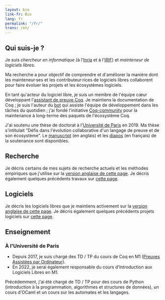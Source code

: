 ```yaml
---
layout: bio
link-fr: Bio
lang: fr
permalink: "/fr/"
trans: /en/
---
```


Qui suis-je ?
-------------

Je suis *chercheur en informatique* (à l'[Inria][] et à l'[IRIF][]) et *mainteneur de logiciels libres*.

[Inria]: https://www.inria.fr/fr
[IRIF]: https://www.irif.fr/

Ma recherche a pour objectif de comprendre et d'améliorer la manière dont les mainteneur·ses et les contributeur·rices de logiciels libres collaborent pour faire évoluer les projets et les écosystèmes logiciels.

En tant qu'acteur du logiciel libre, je suis un membre de l'équipe cœur développant l'[assistant de preuve Coq](https://coq.inria.fr/). Je maintiens la documentation de Coq ; je suis l'auteur du [bot][] qui assiste l'équipe de développement dans les tâches du quotidien ; j'ai fondé l'initiative [Coq-community][] pour la maintenance à long-terme des paquets de l'écosystème Coq.

[bot]: https://github.com/coq/bot
[Coq-community]: https://github.com/coq-community/manifesto

J'ai soutenu une thèse de doctorat à l'[Université de Paris](https://u-paris.fr) en 2019. Ma thèse s'intitulait "Défis dans l'évolution collaborative d'un langage de preuve et de son écosystème". Le [manuscript][] (en anglais) et les [diapos][] (en français) de la soutenance sont disponibles.

[manuscript]: https://hal.inria.fr/tel-02451322v1
[diapos]: https://www.irif.fr/_media/users/theo/phd_defense.pdf

Recherche
---------

Je décris certains de mes sujets de recherche actuels et les méthodes empiriques que j'utilise sur la [version anglaise de cette page](/en/#research).
Je décris également quelques précédents travaux sur [cette page](/fr/precedents-travaux).

Logiciels
---------

Je décris les logiciels libres que je maintiens activement sur la [version anglaise de cette page](/en/#software).
Je décris également quelques précédents projets logiciels sur [cette page](/fr/precedents-travaux#précédents-projets-logiciels).

Enseignement
------------

### À l'Université de Paris

- Depuis 2017, je suis chargé des TD / TP du cours de Coq en M1 ([Preuves Assistées par Ordinateur][]).
- En 2022, je serai également responsable du cours d'Introduction aux Logiciels Libres en M1.

Précédemment, j'ai été chargé de TD / TP pour des cours de Python (introduction à la programmation, algorithmes et structures de données), un cours d'OCaml et un cours sur les automates et les langages.

[Preuves Assistées par Ordinateur]: https://github.com/herbelin/cours-preuves-ordinateur/
